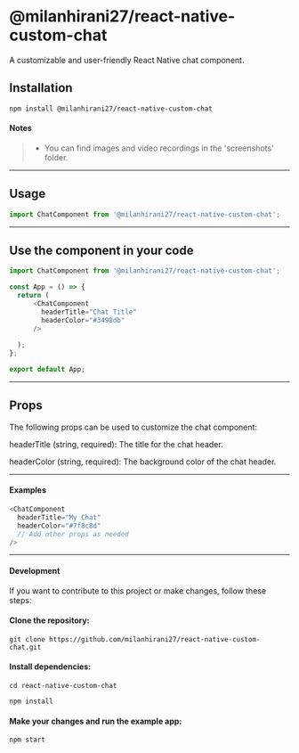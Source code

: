 # @milanhirani27/react-native-custom-chat

A customizable and user-friendly React Native chat component.

## Installation

```shell
npm install @milanhirani27/react-native-custom-chat
```


#### Notes

> - You can find images and video recordings in the 'screenshots' folder.
---

## Usage

```js
import ChatComponent from '@milanhirani27/react-native-custom-chat';
```

---

## Use the component in your code

```js
import ChatComponent from '@milanhirani27/react-native-custom-chat';

const App = () => {
  return (
      <ChatComponent
        headerTitle="Chat Title"
        headerColor="#3498db"
      />
   
  );
};

export default App;
```
---

## Props
The following props can be used to customize the chat component:

headerTitle (string, required): The title for the chat header.

headerColor (string, required): The background color of the chat header.

---

#### Examples

```js
<ChatComponent
  headerTitle="My Chat"
  headerColor="#7f8c8d"
  // Add other props as needed
/>
```
---

#### Development
If you want to contribute to this project or make changes, follow these steps:

#### Clone the repository:

```shell
git clone https://github.com/milanhirani27/react-native-custom-chat.git
```

#### Install dependencies:

```shell
cd react-native-custom-chat
```
```shell
npm install
```

#### Make your changes and run the example app:

```shell
npm start
```